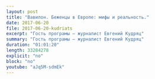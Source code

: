 ```yaml
---
layout: post
title: "Вавилон. Беженцы в Европе: мифы и реальность."
date: 2017-06-20
file: 2017-06-20-kudriats
excerpt: "Гость програмы — журналист Евгений Кудряц"
summary: "Гость програмы — журналист Евгений Кудряц"
duration: "01:01:20"
length: 33284278
explicit: "no"
block: "no"
youtube: "aJq5M-sdmEk"
---
```

